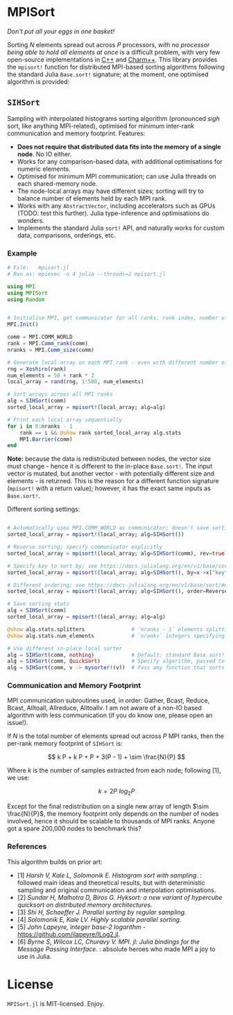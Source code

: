 # MPISort
_Don't put all your eggs in one basket!_

Sorting $N$ elements spread out across $P$ processors, _with no processor being able to hold all
elements at once_ is a difficult problem, with very few open-source implementations in
[C++](https://github.com/hsundar/usort) and [Charm++](https://github.com/vipulharsh/HSS). This
library provides the `mpisort!` function for distributed MPI-based sorting algorithms following the
standard Julia `Base.sort!` signature; at the moment, one optimised algorithm is provided:


## `SIHSort`

Sampling with interpolated histograms sorting algorithm (pronounced _sigh_ sort, like anything
MPI-related), optimised for minimum inter-rank communication and memory footprint. Features:

- **Does not require that distributed data fits into the memory of a single node**. No IO either.
- Works for any comparison-based data, with additional optimisations for numeric elements.
- Optimised for minimum MPI communication; can use Julia threads on each shared-memory node.
- The node-local arrays may have different sizes; sorting will try to balance number of elements held by each MPI rank.
- Works with any `AbstractVector`, including accelerators such as GPUs (TODO: test this further). Julia type-inference and optimisations do wonders.
- Implements the standard Julia `sort!` API, and naturally works for custom data, comparisons, orderings, etc.


### Example

```julia
# File:   mpisort.jl
# Run as: mpiexec -n 4 julia --threads=2 mpisort.jl

using MPI
using MPISort
using Random


# Initialise MPI, get communicator for all ranks, rank index, number of ranks
MPI.Init()

comm = MPI.COMM_WORLD
rank = MPI.Comm_rank(comm)
nranks = MPI.Comm_size(comm)

# Generate local array on each MPI rank - even with different number of elements
rng = Xoshiro(rank)
num_elements = 50 + rank * 2
local_array = rand(rng, 1:500, num_elements)

# Sort arrays across all MPI ranks
alg = SIHSort(comm)
sorted_local_array = mpisort!(local_array; alg=alg)

# Print each local array sequentially
for i in 0:nranks - 1
    rank == i && @show rank sorted_local_array alg.stats
    MPI.Barrier(comm)
end

```

**Note:** because the data is redistributed between nodes, the vector size must change - hence it
is different to the in-place `Base.sort!`. The input vector is mutated, but another vector - with
potentially different size and elements - is returned. This is the reason for a different function
signature (`mpisort!` with a return value); however, it has the exact same inputs as `Base.sort!`.


Different sorting settings:

```julia

# Automatically uses MPI.COMM_WORLD as communicator; doesn't save sorting stats
sorted_local_array = mpisort!(local_array; alg=SIHSort())

# Reverse sorting; specify communicator explicitly
sorted_local_array = mpisort!(local_array; alg=SIHSort(comm), rev=true)

# Specify key to sort by; see https://docs.julialang.org/en/v1/base/sort/
sorted_local_array = mpisort!(local_array; alg=SIHSort(), by=x->x["key"])

# Different ordering; see https://docs.julialang.org/en/v1/base/sort/#Alternate-orderings
sorted_local_array = mpisort!(local_array; alg=SIHSort(), order=Reverse)

# Save sorting stats
alg = SIHSort(comm)
sorted_local_array = mpisort!(local_array; alg=alg)

@show alg.stats.splitters               # `nranks - 1` elements splitting arrays between nodes
@show alg.stats.num_elements            # `nranks` integers specifying number of elements on each node

# Use different in-place local sorter
alg = SIHSort(comm, nothing)            # Default: standard Base.sort!
alg = SIHSort(comm, QuickSort)          # Specify algorithm, passed to Base.sort!(...; alg=<Algorithm>)
alg = SIHSort(comm, v -> mysorter!(v))  # Pass any function that sorts a local vector in-place

```


### Communication and Memory Footprint

MPI communication subroutines used, in order: Gather, Bcast, Reduce, Bcast, Alltoall, Allreduce, Alltoallv.
I am not aware of a non-IO based algorithm with less communication (if you do know one, please open an issue!).

If $N$ is the total number of elements spread out across $P$ MPI ranks, then the per-rank memory footprint of `SIHSort` is:

$$ k P + k P + P + 3(P - 1) + \sim \frac{N}{P} $$

Where $k$ is the number of samples extracted from each node; following [1], we use:

$$ k = 2P \ log_2 P $$

Except for the final redistribution on a single new array of length $\sim \frac{N}{P}$, the memory footprint
only depends on the number of nodes involved, hence it should be scalable to thousands of MPI ranks. Anyone
got a spare 200,000 nodes to benchmark this?


### References

This algorithm builds on prior art:

- [1] _Harsh V, Kale L, Solomonik E. Histogram sort with sampling._ : followed main ideas and theoretical results, but with deterministic sampling and original communication and interpolation optimisations.
- [2] _Sundar H, Malhotra D, Biros G. Hyksort: a new variant of hypercube quicksort on distributed memory architectures._
- [3] _Shi H, Schaeffer J. Parallel sorting by regular sampling._
- [4] _Solomonik E, Kale LV. Highly scalable parallel sorting._
- [5] _John Lapeyre, integer base-2 logarithm_ - https://github.com/jlapeyre/ILog2.jl.
- [6] _Byrne S, Wilcox LC, Churavy V. MPI. jl: Julia bindings for the Message Passing Interface._ : absolute heroes who made MPI a joy to use in Julia.


# License

`MPISort.jl` is MIT-licensed. Enjoy.
